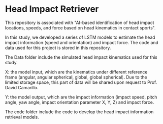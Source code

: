 # Head Impact Retriever
This repository is associated with "AI-based identification of head impact locations, speeds, and force based on head kinematics in contact sports".

In this study, we developed a series of LSTM models to estimate the head impact information (speed and orientation) and impact force. The code and data used for this project is stored in this repository.

The Data folder include the simulated head impact kinematics used for this study. 

X: the model input, which are the kinematics under different reference frame (angular, angular spherical, global, global spherical). Due to the limited storage space, this part of data will be shared upon request to Prof. David Camarillo.

Y: the model output, which are the impact information (impact speed, pitch angle, yaw angle, impact orientation parameter X, Y, Z) and impact force.

The code folder include the code to develop the head impact information retrieval models.
